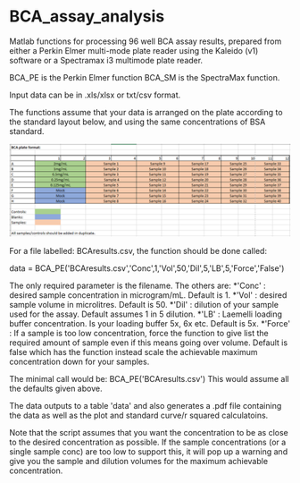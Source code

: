 # BCA_assay_analysis
Matlab functions for processing 96 well BCA assay results, prepared from either a Perkin Elmer multi-mode plate reader using the Kaleido (v1) software or a Spectramax i3 multimode plate reader.

BCA_PE is the Perkin Elmer function
BCA_SM is the SpectraMax function.

Input data can be in .xls/xlsx or txt/csv format.

The functions assume that your data is arranged on the plate according to the standard layout below, and using the same concentrations of BSA standard.

![alt text](Capture.PNG "Default plate layout, (Capture.PNG)")

For a file labelled: BCAresults.csv, the function should be done called:

data = BCA_PE('BCAresults.csv','Conc',1,'Vol',50,'Dil',5,'LB',5,'Force','False')

The only required parameter is the filename. The others are:
*'Conc' : desired sample concentration in microgram/mL. Default is 1.
*'Vol' : desired sample volume in microlitres. Default is 50.
*'Dil' : dilution of your sample used for the assay. Default assumes 1 in 5 dilution.
*'LB' : Laemelli loading buffer concentration. Is your loading buffer 5x, 6x etc. Default is 5x.
*'Force' : If a sample is too low concentration, force the function to give list the required amount of sample even if this means going over volume. Default is false which has the function instead scale the achievable maximum concentration down for your samples.

The minimal call would be:
BCA_PE('BCAresults.csv')
This would assume all the defaults given above.

The data outputs to a table 'data' and also generates a .pdf file containing the data as well as the plot and standard curve/r squared calculatoins.

Note that the script assumes that you want the concentration to be as close to the desired concentration as possible. If the sample concentrations (or a single sample conc) are too low to support this, it will pop up a warning and give you the sample and dilution volumes for the maximum achievable concentration.
